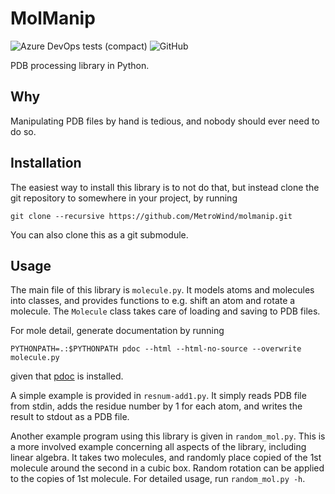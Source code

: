 # MolManip

![Azure DevOps tests
(compact)](https://img.shields.io/azure-devops/tests/metrowind/molmanip/3.svg?compact_message&label=Tests) ![GitHub](https://img.shields.io/github/license/MetroWind/molmanip.svg?label=License)

PDB processing library in Python.

## Why

Manipulating PDB files by hand is tedious, and nobody should ever need
to do so.

## Installation

The easiest way to install this library is to not do that, but instead
clone the git repository to somewhere in your project, by running

    git clone --recursive https://github.com/MetroWind/molmanip.git

You can also clone this as a git submodule.

## Usage

The main file of this library is `molecule.py`.  It models atoms and
molecules into classes, and provides functions to e.g. shift an atom
and rotate a molecule.  The `Molecule` class takes care of loading and
saving to PDB files.

For mole detail, generate documentation by running

    PYTHONPATH=.:$PYTHONPATH pdoc --html --html-no-source --overwrite molecule.py

given that [pdoc](http://pdoc.burntsushi.net/pdoc) is installed.

A simple example is provided in `resnum-add1.py`. It simply reads PDB
file from stdin, adds the residue number by 1 for each atom, and
writes the result to stdout as a PDB file.

Another example program using this library is given in
`random_mol.py`. This is a more involved example concerning all
aspects of the library, including linear algebra. It takes two
molecules, and randomly place copied of the 1st molecule around the
second in a cubic box. Random rotation can be applied to the copies of
1st molecule. For detailed usage, run `random_mol.py -h`.
